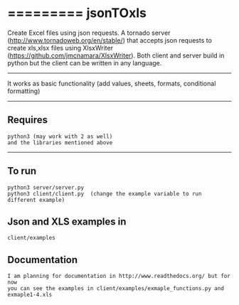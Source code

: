 =========
jsonTOxls
=========

Create Excel files using json requests. A tornado server (http://www.tornadoweb.org/en/stable/) that accepts json requests to create xls,xlsx files using XlsxWriter (https://github.com/jmcnamara/XlsxWriter).
Both client and server build in python but the client can be written in any language.

___
It works as basic functionality (add values, sheets, formats, conditional formatting)
___
Requires
------------

    python3 (may work with 2 as well)
    and the libraries mentioned above
___
To run
------------

    python3 server/server.py
    python3 client/client.py  (change the example variable to run different example)

Json and XLS examples in
------------

    client/examples

Documentation
------------

    I am planning for documentation in http://www.readthedocs.org/ but for now
    you can see the examples in client/examples/exmaple_functions.py and exmaple1-4.xls‎

